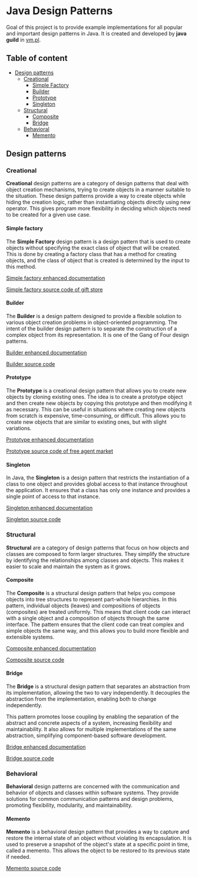 # Java Design Patterns

Goal of this project is to provide example implementations for all popular and important design patterns in Java.
It is created and developed by **java guild** in [vm.pl](https://vm.pl/).

## Table of content

- [Design patterns](#design-patterns)
    - [Creational](#creational)
        - [Simple Factory](#simple-factory)
        - [Builder](#builder)
        - [Prototype](#prototype)
        - [Singleton](#singleton)
    - [Structural](#structural)
        - [Composite](#composite)
        - [Bridge](#bridge)
    - [Behavioral](#behavioral)
      - [Memento](#memento)

## Design patterns

### Creational

**Creational** design patterns are a category of design patterns that deal with object creation mechanisms, trying to create objects in a manner suitable to the
situation. These design patterns provide a way to create objects while hiding the creation logic, rather than instantiating objects directly using new operator.
This gives program more flexibility in deciding which objects need to be created for a given use case.

#### Simple factory

The **Simple Factory** design pattern is a design pattern that is used to create objects without specifying the exact class
of object that will be created. This is
done by creating a factory class that has a method for creating objects, and the class of object that is created is
determined by the input to this method.

[Simple factory enhanced documentation](src/main/java/pl/vm/javaguild/designpatterns/pattern/creational/singleton/SINGLETON.md)

[Simple factory source code of gift store](https://github.com/vmpl/java-design-patterns/tree/develop/src/main/java/pl/vm/javaguild/designpatterns/pattern/creational/simplefactory)

#### Builder

The **Builder** is a design pattern designed to provide a flexible solution to various object creation problems in object-oriented programming. The intent of
the builder design pattern is to separate the construction of a complex object from its representation. It is one of the Gang of Four design patterns.

[Builder enhanced documentation](./src/main/java/pl/vm/javaguild/designpatterns/pattern/creational/builder/README.md)

[Builder source code ](https://github.com/vmpl/java-design-patterns/tree/develop/src/main/java/pl/vm/javaguild/designpatterns/pattern/creational/builder)

#### Prototype

The **Prototype** is a creational design pattern that allows you to create new objects by cloning existing
ones. The idea is to create a prototype object and then create new objects by copying this prototype and then modifying
it as necessary. This can be useful in situations where creating new objects from scratch is expensive, time-consuming,
or difficult. This allows you to create new objects that are similar to existing ones, but with slight variations.

[Prototype enhanced documentation](./src/main/java/pl/vm/javaguild/designpatterns/pattern/creational/prototype/PROTOTYPE.md)

[Prototype source code of free agent market](https://github.com/vmpl/java-design-patterns/tree/develop/src/main/java/pl/vm/javaguild/designpatterns/pattern/creational/prototype)

#### Singleton

In Java, the **Singleton** is a design pattern that restricts the instantiation of a class to one object and provides global access to that instance throughout
the application.
It ensures that a class has only one instance and provides a single point of access to that instance.

[Singleton enhanced documentation](./src/main/java/pl/vm/javaguild/designpatterns/pattern/creational/singleton/SINGLETON.md)

[Singleton source code](https://github.com/vmpl/java-design-patterns/tree/develop/src/main/java/pl/vm/javaguild/designpatterns/pattern/creational/singleton)

### Structural

**Structural** are a category of design patterns that focus on how objects and classes are composed to form larger structures.
They simplify the structure by identifying the relationships among classes and objects. This makes it easier to scale and maintain the system as it grows.

#### Composite

The **Composite** is a structural design pattern that helps you compose objects into tree structures to represent part-whole hierarchies.
In this pattern, individual objects (leaves) and compositions of objects (composites) are treated uniformly.
This means that client code can interact with a single object and a composition of objects through the same interface.
The pattern ensures that the client code can treat complex and simple objects the same way, and this allows you to build more flexible and extensible systems.

[Composite enhanced documentation](./src/main/java/pl/vm/javaguild/designpatterns/pattern/structural/composite/COMPOSITE.md)

[Composite source code](https://github.com/vmpl/java-design-patterns/tree/develop/src/main/java/pl/vm/javaguild/designpatterns/pattern/structural/composite)

#### Bridge

The **Bridge** is a structural design pattern that separates an abstraction from its implementation, allowing the two to vary independently. It
decouples the abstraction from the implementation, enabling both to change independently.

This pattern promotes loose coupling by enabling the separation of the abstract and concrete aspects of a system, increasing flexibility and maintainability. It
also allows for multiple implementations of the same abstraction, simplifying component-based software development.

[Bridge enhanced documentation](./src/main/java/pl/vm/javaguild/designpatterns/pattern/structural/bridge/BRIDGE.md)

[Bridge source code](https://github.com/vmpl/java-design-patterns/tree/develop/src/main/java/pl/vm/javaguild/designpatterns/pattern/structural/bridge)

### Behavioral

**Behavioral** design patterns are concerned with the communication and behavior of objects and classes within software systems. They provide solutions for
common
communication patterns and design problems, promoting flexibility, modularity, and maintainability.

#### Memento

**Memento** is a behavioral design pattern that provides a way to capture and restore the internal state of an object without violating its encapsulation. It is
used to preserve a snapshot of the object's state at a specific point in time, called a memento. This allows the object to be restored to its previous state if
needed.

[Memento source code](https://github.com/vmpl/java-design-patterns/tree/develop/src/main/java/pl/vm/javaguild/designpatterns/pattern/behavioral/memento)